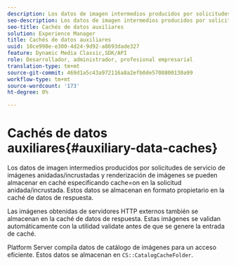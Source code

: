 ```yaml
---
description: Los datos de imagen intermedios producidos por solicitudes de servicio de imágenes anidadas/incrustadas y renderización de imágenes se pueden almacenar en caché especificando cache=on en la solicitud anidada/incrustada. Estos datos se almacenan en formato propietario en la caché de datos de respuesta.
seo-description: Los datos de imagen intermedios producidos por solicitudes de servicio de imágenes anidadas/incrustadas y renderización de imágenes se pueden almacenar en caché especificando cache=on en la solicitud anidada/incrustada. Estos datos se almacenan en formato propietario en la caché de datos de respuesta.
seo-title: Cachés de datos auxiliares
solution: Experience Manager
title: Cachés de datos auxiliares
uuid: 10ce998e-e300-4d24-9d92-a8693dade327
feature: Dynamic Media Classic,SDK/API
role: Desarrollador, administrador, profesional empresarial
translation-type: tm+mt
source-git-commit: 469d1a5c43a972116a8a2efb0de5708800130a99
workflow-type: tm+mt
source-wordcount: '173'
ht-degree: 0%

---
```



# Cachés de datos auxiliares{#auxiliary-data-caches}

Los datos de imagen intermedios producidos por solicitudes de servicio de imágenes anidadas/incrustadas y renderización de imágenes se pueden almacenar en caché especificando cache=on en la solicitud anidada/incrustada. Estos datos se almacenan en formato propietario en la caché de datos de respuesta.

Las imágenes obtenidas de servidores HTTP externos también se almacenan en la caché de datos de respuesta. Estas imágenes se validan automáticamente con la utilidad validate antes de que se genere la entrada de caché.

Platform Server compila datos de catálogo de imágenes para un acceso eficiente. Estos datos se almacenan en `CS::CatalogCacheFolder`.
